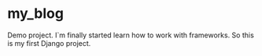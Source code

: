 # my_blog
Demo project. I`m finally started learn how to work with frameworks. So this is my first Django project.
